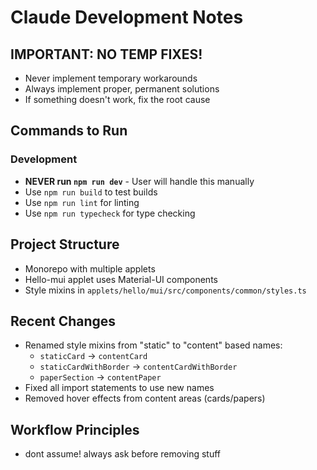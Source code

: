 # Claude Development Notes

## IMPORTANT: NO TEMP FIXES!
- Never implement temporary workarounds
- Always implement proper, permanent solutions
- If something doesn't work, fix the root cause

## Commands to Run

### Development
- **NEVER run `npm run dev`** - User will handle this manually
- Use `npm run build` to test builds
- Use `npm run lint` for linting
- Use `npm run typecheck` for type checking

## Project Structure
- Monorepo with multiple applets
- Hello-mui applet uses Material-UI components
- Style mixins in `applets/hello/mui/src/components/common/styles.ts`

## Recent Changes
- Renamed style mixins from "static" to "content" based names:
  - `staticCard` → `contentCard`
  - `staticCardWithBorder` → `contentCardWithBorder` 
  - `paperSection` → `contentPaper`
- Fixed all import statements to use new names
- Removed hover effects from content areas (cards/papers)

## Workflow Principles
- dont assume! always ask before removing stuff